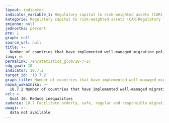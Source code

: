 ```yaml
---
layout: indicator
indicator_variable_1: Regulatory capital to risk-weighted assets (CAR),Net open position in foreign exchange to capital,Regulatory Tier I capital to risk-weighted assets,Nonperforming loans net of provisions to capital,Nonperforming loans to total gross loans,Sectoral distribution of loans to total loans residents,Return on assets (ROA),Return on equity (ROE),Interest margin / Net interest income to gross income,Noninterest expenses to gross income,Liquid assets to total assets (liquid asset ratio),Liquid assets to short-term liabilities
kategorie: Regulatory capital to risk-weighted assets (CAR)Regulatory Tier I capital to risk-weighted assetsNonperforming loans net of provisions to capitalNonperforming loans to total gross loansSectoral distribution of loans to total loans residentsReturn on assetsReturn on equityInterest margin to gross incomeNoninterest expenses to gross incomeLiquid assets to total assets (liquid asset ratio)Liquid assets to short-term liabilitiesNet open position in foreign exchange to capital
zmienne: null
jednostka: percent
pre: 1
graph: null
source_url: null
title: >-
  Number of countries that have implemented well-managed migration policies
lang: en
permalink: /en/statistics_glob/10-7-2/
sdg_goal: 10
indicator: 10.7.2
target_id: '10.7.2'
graph_title: Number of countries that have implemented well-managed migration policies
nazwa_wskaznika: >-
  10.7.2 Number of countries that have implemented well-managed migration policies
cel: >-
  Goal 10. Reduce inequalities
zadanie: 10.7 Facilitate orderly, safe, regular and responsible migration and mobility of people, including through the implementation of planned and well-managed migration policies
uwagi: >-
  data not available
---
```

